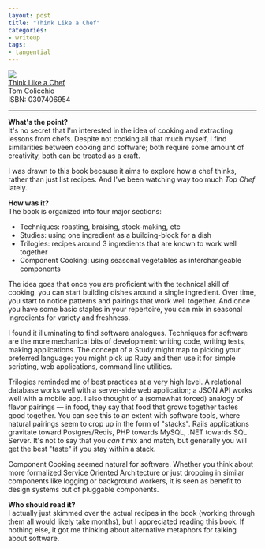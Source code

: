 ```yaml
---
layout: post
title: "Think Like a Chef"
categories:
- writeup
tags:
- tangential
---
```


![]({{site.url}}/static/think-like-a-chef.jpg)  
[Think Like a Chef][link]   
Tom Colicchio  
ISBN: 0307406954   
    
---

**What's the point?**  
It's no secret that I'm interested in the idea of cooking and extracting lessons from chefs. Despite not cooking all that much myself, I find similarities between cooking and software; both require some amount of creativity, both can be treated as a craft.

I was drawn to this book because it aims to explore how a chef thinks,
rather than just list recipes. And I've been watching way too much *Top Chef* lately.

**How was it?**  
The book is organized into four major sections:

- Techniques: roasting, braising, stock-making, etc
- Studies: using one ingredient as a building-block for a dish
- Trilogies: recipes around 3 ingredients that are known to work well together
- Component Cooking: using seasonal vegetables as interchangeable components

The idea goes that once you are proficient with the technical skill of cooking,
you can start building dishes around a single ingredient. Over time, you start to notice patterns and pairings that work well together. And once you have some basic staples in your repertoire, you can mix in seasonal ingredients for variety and freshness.

I found it illuminating to find software analogues. Techniques for software are the more mechanical bits of development: writing code, writing tests, making applications. The concept of a Study might map to picking your preferred language: you might pick up Ruby and then use it for simple scripting, web applications, command line utilities.

Trilogies reminded me of best practices at a very high level. A relational database works well with a server-side web application; a JSON API works well with a mobile app. I also thought of a (somewhat forced) analogy of flavor pairings &mdash; in food, they say that food that grows together tastes good together. You can see this to an extent with software tools, where natural pairings seem to crop up in the form of "stacks". Rails applications gravitate toward Postgres/Redis, PHP towards MySQL, .NET towards SQL Server. It's not to say that you *can't* mix and match, but generally you will get the best "taste" if you stay within a stack.

Component Cooking seemed natural for software. Whether you think about more formalized Service Oriented Architecture or just dropping in similar components like logging or background workers, it is seen as benefit to design systems out of pluggable components.

**Who should read it?**  
I actually just skimmed over the actual recipes in the book (working through them all would likely take months), but I appreciated reading this book. If nothing else, it got me thinking about alternative metaphors for talking about software.

[link]: http://www.amazon.com/exec/obidos/ASIN/0307406954/ref=nosim&tag=bookreview0a1-20
